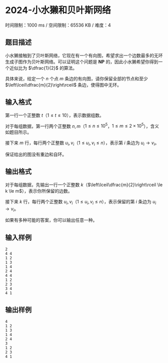 # 2024-小水獭和贝叶斯网络

时间限制：1000 ms / 空间限制：65536 KB / 难度：4

## 题目描述

小水獭接触到了贝叶斯网络，它现在有一个有向图，希望求出一个边数最多的无环生成子图作为贝叶斯网络。可以证明这个问题是 $\textbf{NP}$ 的，因此小水獭希望你得到一个近似比为 $\dfrac{1}{2}$ 的算法。

具体来说，给定一个 $n$ 个点 $m$ 条边的有向图，请你保留全部的节点和至少 $\left\lceil\dfrac{m}{2}\right\rceil$ 条边，使得图中无环。

## 输入格式

第一行一个正整数 $t$（$1 \le t \le 10$），表示数据组数。

对于每组数据，第一行两个正整数 $n,m$（$1 \leq n \leq 10^5$，$1 \leq m\leq 2 \times 10^5$），含义如题目所示。

接下来 $m$ 行，每行两个正整数 $u_i,v_i$（$1 \le u_i,v_i \le n$），表示第 $i$ 条边为 $u_i \to v_i$。

保证给出的图没有重边和自环。

## 输出格式

对于每组数据，先输出一行一个正整数 $k$（$\left\lceil\dfrac{m}{2}\right\rceil \le k \le m$），表示你所保留的边数。

接下来 $k$ 行，每行两个正整数 $u_i,v_i$（$1 \le u_i,v_i \le n$），表示保留的第 $i$ 条边为 $u_i \to v_i$。

如果有多种可能的答案，你可以输出任意一种。

## 输入样例

    2
    4 4
    1 2
    1 3
    1 4
    2 4
    4 4
    1 2
    2 3
    3 4
    4 1

## 输出样例

    4
    1 2
    1 3
    1 4
    2 4
    3
    1 2
    2 3
    4 1
